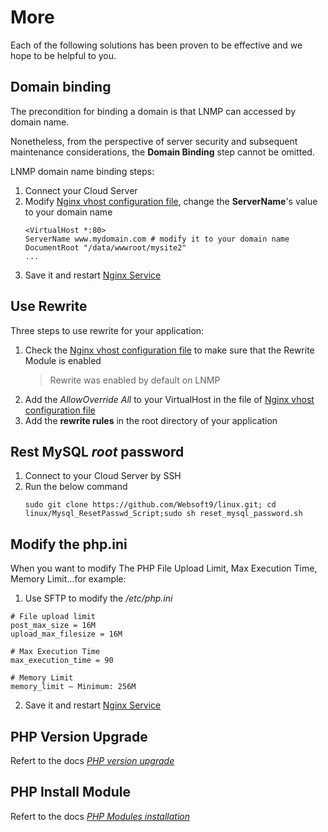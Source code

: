 # More

Each of the following solutions has been proven to be effective and we hope to be helpful to you.

## Domain binding

The precondition for binding a domain is that LNMP can accessed by domain name.

Nonetheless, from the perspective of server security and subsequent maintenance considerations, the **Domain Binding** step cannot be omitted.

LNMP domain name binding steps:

1. Connect your Cloud Server
2. Modify [Nginx vhost configuration file](/stack-components.md#apache), change the **ServerName**'s value to your domain name
   ```text
   <VirtualHost *:80>
   ServerName www.mydomain.com # modify it to your domain name
   DocumentRoot "/data/wwwroot/mysite2"
   ...
   ```
3. Save it and restart [Nginx Service](/admin-services.md#apache)


## Use Rewrite

Three steps to use rewrite for your application:

1. Check the [Nginx vhost configuration file](/stack-components.md#apache) to make sure that the Rewrite Module is enabled
   > Rewrite was enabled by default on LNMP
2. Add the *AllowOverride All* to your VirtualHost in the file of [Nginx vhost configuration file](/stack-components.md#apache)
3. Add the **rewrite rules** in the root directory of your application

## Rest MySQL *root* password

1. Connect to your Cloud Server by SSH
2. Run the below command
   ```
   sudo git clone https://github.com/Websoft9/linux.git; cd linux/Mysql_ResetPasswd_Script;sudo sh reset_mysql_password.sh
   ```

## Modify the php.ini

When you want to modify The PHP File Upload Limit, Max Execution Time, Memory Limit...for example:

1. Use SFTP to modify the */etc/php.ini* 
```
# File upload limit
post_max_size = 16M
upload_max_filesize = 16M

# Max Execution Time
max_execution_time = 90

# Memory Limit
memory_limit – Minimum: 256M
```
2. Save it and restart [Nginx Service](/admin-services.md#apache)

## PHP Version Upgrade

Refert to the docs *[PHP version upgrade](https://support.websoft9.com/docs/linux/zh/lang-php.html#verion-upgrade)*

## PHP Install Module

Refert to the docs *[PHP Modules installation](https://support.websoft9.com/docs/linux/lang-php.html#install-module)*